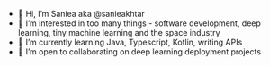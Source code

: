 - 👋 Hi, I’m Saniea aka @sanieakhtar
- 👀 I’m interested in too many things - software development, deep learning, tiny machine learning and the space industry
- 🌱 I’m currently learning Java, Typescript, Kotlin, writing APIs
- 💞️ I’m open to collaborating on deep learning deployment projects
<!--- - 📫 How to reach me --->

<!---
sanieakhtar/sanieakhtar is a ✨ special ✨ repository because its `README.md` (this file) appears on your GitHub profile.
You can click the Preview link to take a look at your changes.
--->
